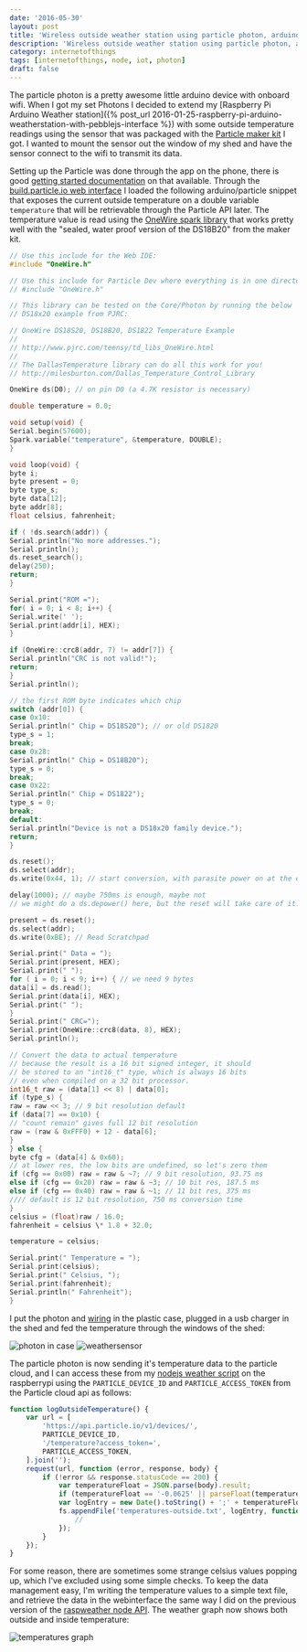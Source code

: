 ```yaml
---
date: '2016-05-30'
layout: post
title: 'Wireless outside weather station using particle photon, arduino and nodejs'
description: 'Wireless outside weather station using particle photon, arduino and nodejs'
category: internetofthings
tags: [internetofthings, node, iot, photon]
draft: false
---
```


The particle photon is a pretty awesome little arduino device with onboard wifi. When I got my set Photons I decided to extend my [Raspberry Pi Arduino Weather station]({% post_url 2016-01-25-raspberry-pi-arduino-weatherstation-with-pebblejs-interface %}) with some outside temperature readings using the sensor that was packaged with the [Particle maker kit](https://store.particle.io/collections/photon) I got. I wanted to mount the sensor out the window of my shed and have the sensor connect to the wifi to transmit its data.

Setting up the Particle was done through the app on the phone, there is good [getting started documentation](https://docs.particle.io/guide/getting-started/start/photon/) on that available. Through the [build.particle.io web interface](https://build.particle.io/build) I loaded the following arduino/particle snippet that exposes the current outside temperature on a double variable `temperature` that will be retrievable through the Particle API later. The temperature value is read using the [OneWire spark library](https://github.com/Hotaman/OneWireSpark) that works pretty well with the "sealed, water proof version of the DS18B20" from the maker kit.

```c
// Use this include for the Web IDE:
#include "OneWire.h"

// Use this include for Particle Dev where everything is in one directory.
// #include "OneWire.h"

// This library can be tested on the Core/Photon by running the below
// DS18x20 example from PJRC:

// OneWire DS18S20, DS18B20, DS1822 Temperature Example
//
// http://www.pjrc.com/teensy/td_libs_OneWire.html
//
// The DallasTemperature library can do all this work for you!
// http://milesburton.com/Dallas_Temperature_Control_Library

OneWire ds(D0); // on pin D0 (a 4.7K resistor is necessary)

double temperature = 0.0;

void setup(void) {
Serial.begin(57600);
Spark.variable("temperature", &temperature, DOUBLE);
}

void loop(void) {
byte i;
byte present = 0;
byte type_s;
byte data[12];
byte addr[8];
float celsius, fahrenheit;

if ( !ds.search(addr)) {
Serial.println("No more addresses.");
Serial.println();
ds.reset_search();
delay(250);
return;
}

Serial.print("ROM =");
for( i = 0; i < 8; i++) {
Serial.write(' ');
Serial.print(addr[i], HEX);
}

if (OneWire::crc8(addr, 7) != addr[7]) {
Serial.println("CRC is not valid!");
return;
}
Serial.println();

// the first ROM byte indicates which chip
switch (addr[0]) {
case 0x10:
Serial.println(" Chip = DS18S20"); // or old DS1820
type_s = 1;
break;
case 0x28:
Serial.println(" Chip = DS18B20");
type_s = 0;
break;
case 0x22:
Serial.println(" Chip = DS1822");
type_s = 0;
break;
default:
Serial.println("Device is not a DS18x20 family device.");
return;
}

ds.reset();
ds.select(addr);
ds.write(0x44, 1); // start conversion, with parasite power on at the end

delay(1000); // maybe 750ms is enough, maybe not
// we might do a ds.depower() here, but the reset will take care of it.

present = ds.reset();
ds.select(addr);
ds.write(0xBE); // Read Scratchpad

Serial.print(" Data = ");
Serial.print(present, HEX);
Serial.print(" ");
for ( i = 0; i < 9; i++) { // we need 9 bytes
data[i] = ds.read();
Serial.print(data[i], HEX);
Serial.print(" ");
}
Serial.print(" CRC=");
Serial.print(OneWire::crc8(data, 8), HEX);
Serial.println();

// Convert the data to actual temperature
// because the result is a 16 bit signed integer, it should
// be stored to an "int16_t" type, which is always 16 bits
// even when compiled on a 32 bit processor.
int16_t raw = (data[1] << 8) | data[0];
if (type_s) {
raw = raw << 3; // 9 bit resolution default
if (data[7] == 0x10) {
// "count remain" gives full 12 bit resolution
raw = (raw & 0xFFF0) + 12 - data[6];
}
} else {
byte cfg = (data[4] & 0x60);
// at lower res, the low bits are undefined, so let's zero them
if (cfg == 0x00) raw = raw & ~7; // 9 bit resolution, 93.75 ms
else if (cfg == 0x20) raw = raw & ~3; // 10 bit res, 187.5 ms
else if (cfg == 0x40) raw = raw & ~1; // 11 bit res, 375 ms
//// default is 12 bit resolution, 750 ms conversion time
}
celsius = (float)raw / 16.0;
fahrenheit = celsius \* 1.8 + 32.0;

temperature = celsius;

Serial.print(" Temperature = ");
Serial.print(celsius);
Serial.print(" Celsius, ");
Serial.print(fahrenheit);
Serial.println(" Fahrenheit");
}
```

I put the photon and [wiring](https://community.particle.io/uploads/default/original/2X/8/836116627384eb201d909e623c31d6e69733f11f.png) in the plastic case, plugged in a usb charger in the shed and fed the temperature through the windows of the shed:

![photon in case](../assets/images/2016-05-30-photon.jpg)
![weathersensor](../assets/images/2016-05-30-outdoorweathersensor.jpg)

The particle photon is now sending it's temperature data to the particle cloud, and I can access these from my [nodejs weather script](https://github.com/peterpeerdeman/raspweather) on the raspberrypi using the `PARTICLE_DEVICE_ID` and `PARTICLE_ACCESS_TOKEN` from the Particle cloud api as follows:

```javascript
function logOutsideTemperature() {
    var url = [
        'https://api.particle.io/v1/devices/',
        PARTICLE_DEVICE_ID,
        '/temperature?access_token=',
        PARTICLE_ACCESS_TOKEN,
    ].join('');
    request(url, function (error, response, body) {
        if (!error && response.statusCode == 200) {
            var temperatureFloat = JSON.parse(body).result;
            if (temperatureFloat == '-0.0625' || parseFloat(temperatureFloat) > 100) return;
            var logEntry = new Date().toString() + ';' + temperatureFloat + '\n';
            fs.appendFile('temperatures-outside.txt', logEntry, function (err) {
                //
            });
        }
    });
}
```

For some reason, there are sometimes some strange celsius values popping up, which I've excluded using some simple checks. To keep the data management easy, I'm writing the temperature values to a simple text file, and retrieve the data in the webinterface the same way I did on the previous version of the [raspweather node API](https://github.com/peterpeerdeman/raspweather/). The weather graph now shows both outside and inside temperature:

![temperatures graph](../assets/images/2016-05-30-temperatures-graph.png)
